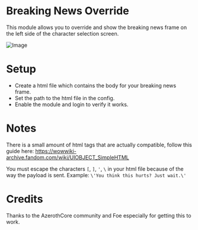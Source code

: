 # Breaking News Override
This module allows you to override and show the breaking news frame on the left side of the character selection screen.

![Image](https://cdn.discordapp.com/attachments/814444289181351968/1065844717994127370/Screenshot_2023-01-20_150406.png)

# Setup
- Create a html file which contains the body for your breaking news frame.
- Set the path to the html file in the config.
- Enable the module and login to verify it works.

# Notes
There is a small amount of html tags that are actually compatible, follow this guide here: https://wowwiki-archive.fandom.com/wiki/UIOBJECT_SimpleHTML

You must escape the characters `[`, `]`, `'`, `\` in your html file because of the way the payload is sent.
Example:
`\'You think this hurts? Just wait.\'`

# Credits

Thanks to the AzerothCore community and Foe especially for getting this to work.
